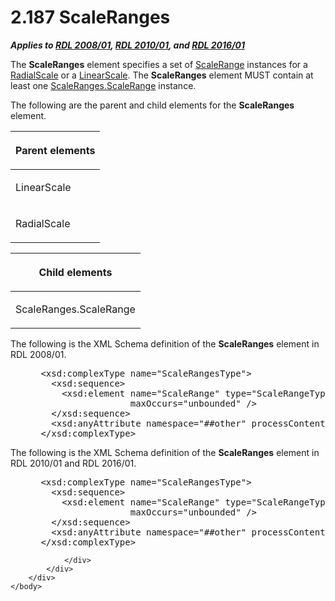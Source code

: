 <html dir="LTR" xmlns:mshelp="http://msdn.microsoft.com/mshelp" xmlns:ddue="http://ddue.schemas.microsoft.com/authoring/2003/5" xmlns:xlink="http://www.w3.org/1999/xlink" xmlns:tool="http://www.microsoft.com/tooltip">
    <head>
        <meta http-equiv="Content-Type" content="text/html; CHARSET=utf-8"></meta>
        <meta name="save" content="history"></meta>
        <title>2.187 ScaleRanges</title>
        <xml>
            <mshelp:toctitle title="2.187 ScaleRanges"></mshelp:toctitle>
            <mshelp:rltitle title="[MS-RDL]: ScaleRanges"></mshelp:rltitle>
            <mshelp:keyword index="A" term="7d058525-b290-415e-8635-97e1ca2cbe32"></mshelp:keyword>
            <mshelp:attr name="DCSext.ContentType" value="open specification"></mshelp:attr>
            <mshelp:attr name="AssetID" value="7d058525-b290-415e-8635-97e1ca2cbe32"></mshelp:attr>
            <mshelp:attr name="TopicType" value="kbRef"></mshelp:attr>
            <mshelp:attr name="DCSext.Title" value="[MS-RDL]: ScaleRanges" />
        </xml>
    </head>
    <body>
        <div id="header">
            <h1 class="heading">2.187 ScaleRanges</h1>
        </div>
        <div id="mainSection">
            <div id="mainBody">
                <div id="allHistory" class="saveHistory"></div>
                <div id="sectionSection0" class="section" name="collapseableSection">
                    

<p><b><i>Applies to </i></b><a href="1e855f94-4617-47e4-b89e-0856c6cb420f.html"><b><i>RDL 2008/01</i></b></a><b><i>,
</i></b><a href="3428e690-a348-4ec7-8a6a-8efb42d2cdee.html"><b><i>RDL 2010/01</i></b></a><b><i>,
and </i></b><a href="52ce3983-2bfc-4e72-9359-42aaf5fe4509.html"><b><i>RDL 2016/01</i></b></a></p>

<p>The <b>ScaleRanges</b> element specifies a set of <a href="56ed5aad-f1b1-4463-a987-8f02cea49950.html">ScaleRange</a> instances for a
<a href="86468d9f-c561-4b50-a689-5dfccfde8495.html">RadialScale</a> or a <a href="744f8b40-7ad5-4652-94a1-76ae5df59389.html">LinearScale</a>. The <b>ScaleRanges</b>
element MUST contain at least one <a href="978cd745-caf2-451e-b0da-31b6418b4461.html">ScaleRanges.ScaleRange</a>
instance.</p>

<p>The following are the parent and child elements for the <b>ScaleRanges</b>
element.</p>

<table>
 <thead>
  <tr>
   <th>
   <p>Parent elements</p>
   </th>
  </tr>
 </thead>
 <tr>
  <td>
  <p>LinearScale</p>
  </td>
 </tr>
 <tr>
  <td>
  <p>RadialScale</p>
  </td>
 </tr>
</table>

<p> </p>

<table>
 <thead>
  <tr>
   <th>
   <p>Child elements</p>
   </th>
  </tr>
 </thead>
 <tr>
  <td>
  <p>ScaleRanges.ScaleRange</p>
  </td>
 </tr>
</table>

<p>The following is the XML Schema definition of the <b>ScaleRanges</b>
element in RDL 2008/01.</p>

<dl>
<dd>
<div><pre> &lt;xsd:complexType name=&quot;ScaleRangesType&quot;&gt;
   &lt;xsd:sequence&gt;
     &lt;xsd:element name=&quot;ScaleRange&quot; type=&quot;ScaleRangeType&quot; minOccurs=&quot;1&quot; 
                  maxOccurs=&quot;unbounded&quot; /&gt;
   &lt;/xsd:sequence&gt;
   &lt;xsd:anyAttribute namespace=&quot;##other&quot; processContents=&quot;skip&quot; /&gt;
 &lt;/xsd:complexType&gt;
</pre></div>
</dd></dl>

<p>The following is the XML Schema definition of the <b>ScaleRanges</b>
element in RDL 2010/01 and RDL 2016/01.</p>

<dl>
<dd>
<div><pre> &lt;xsd:complexType name=&quot;ScaleRangesType&quot;&gt;
   &lt;xsd:sequence&gt;
     &lt;xsd:element name=&quot;ScaleRange&quot; type=&quot;ScaleRangeType&quot; minOccurs=&quot;1&quot; 
                  maxOccurs=&quot;unbounded&quot; /&gt;
   &lt;/xsd:sequence&gt;
   &lt;xsd:anyAttribute namespace=&quot;##other&quot; processContents=&quot;lax&quot; /&gt;
 &lt;/xsd:complexType&gt;
</pre></div>
</dd></dl>


                </div>
            </div>
        </div>
    </body>
</html>